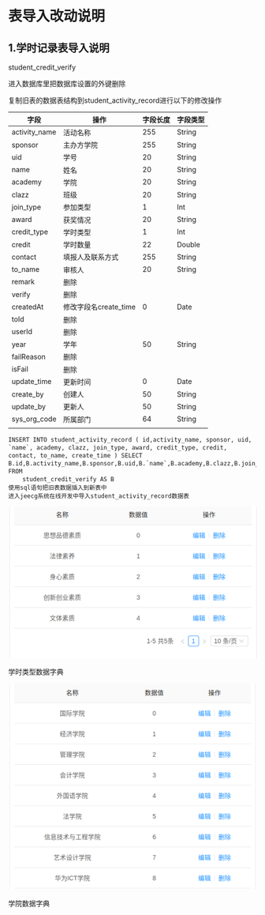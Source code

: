 # 表导入改动说明

## 1.学时记录表导入说明

student_credit_verify

进入数据库里把数据库设置的外键删除

复制旧表的数据表结构到student_activity_record进行以下的修改操作


| 字段          | 操作                  | 字段长度 | 字段类型 |
| --------------- | ----------------------- | ---------- | ---------- |
| activity_name | 活动名称              | 255      | String   |
| sponsor       | 主办方学院            | 255      | String   |
| uid           | 学号                  | 20       | String   |
| name          | 姓名                  | 20       | String   |
| academy       | 学院                  | 20       | String   |
| clazz         | 班级                  | 20       | String   |
| join_type     | 参加类型              | 1        | Int      |
| award         | 获奖情况              | 20       | String   |
| credit_type   | 学时类型              | 1        | Int      |
| credit        | 学时数量              | 22       | Double   |
| contact       | 填报人及联系方式      | 255      | String   |
| to_name       | 审核人                | 20       | String   |
| remark        | 删除                  |          |          |
| verify        | 删除                  |          |          |
| createdAt     | 修改字段名create_time | 0        | Date     |
| toId          | 删除                  |          |          |
| userId        | 删除                  |          |          |
| year          | 学年                  | 50       | String   |
| failReason    | 删除                  |          |          |
| isFail        | 删除                  |          |          |
| update_time   | 更新时间              | 0        | Date     |
| create_by     | 创建人                | 50       | String   |
| update_by     | 更新人                | 50       | String   |
| sys_org_code  | 所属部门              | 64       | String   |
|               |                       |          |          |

```
INSERT INTO student_activity_record ( id,activity_name, sponsor, uid, `name`, academy, clazz, join_type, award, credit_type, credit, contact, to_name, create_time ) SELECT
B.id,B.activity_name,B.sponsor,B.uid,B.`name`,B.academy,B.clazz,B.join_type,B.award,credit_type,B.credit,B.contact,B.to_name,B.created_at
FROM
	student_credit_verify AS B
使用sql语句把旧表数据插入到新表中
进入jeecg系统在线开发中导入student_activity_record数据表
```

![学时类型数据字典](img/学时类型数据字典.jpg)

学时类型数据字典

![学院数据字典](img/学院数据字典.jpg)

学院数据字典
